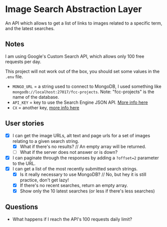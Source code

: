 Image Search Abstraction Layer
==============================

An API which allows to get a list of links to images related to a specific term, and the latest searches.

Notes
------

I am using Google's Custom Search API, which allows only 100 free requests per day.

This project will not work out of the box, you should set some values in the `.env` file.
- `MONGO_URL` = a string used to connect to MongoDB, I used something like `mongodb://localhost:27017/fcc-projects`. Note: "fcc-projects" is the name of the database.
- `API_KEY` = key to use the Search Engine JSON API. [More info here](https://developers.google.com/custom-search/json-api/v1/overview#prerequisites)
- `CX` = another key, [more info here](https://developers.google.com/custom-search/docs/tutorial/creatingcse)

User stories
------------

- [x] I can get the image URLs, alt text and page urls for a set of images relating to a given search string.
  - [x] What if there's no results? // An empty array will be returned.
  - [ ] What if the server does not answer or is down?
- [x] I can paginate through the responses by adding a `?offset=2` parameter to the URL.
- [x] I can get a list of the most recently submitted search strings.
  - [x] Is it really necessary to use MongoDB? // No, but hey it is still practice, don't get lazy!
  - [x] If there's no recent searches, return an empty array.
  - [x] Show only the 10 latest searches (or less if there's less searches)

Questions
-----------
- What happens if I reach the API's 100 requests daily limit?
